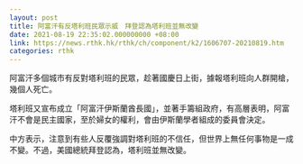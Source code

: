 ```yaml
---
layout: post
title: 阿富汗有反塔利班民眾示威　拜登認為塔利班並無改變
date: 2021-08-19 22:35:02.000000000 +08:00
link: https://news.rthk.hk/rthk/ch/component/k2/1606707-20210819.htm
categories: rthk
---
```


阿富汗多個城市有反對塔利班的民眾，趁著國慶日上街，據報塔利班向人群開槍，幾個人死亡。

塔利班又宣布成立「阿富汗伊斯蘭酋長國」，並著手籌組政府，有高層表明，阿富汗不會是民主國家，至於婦女的權利，會由伊斯蘭學者組成的委員會決定。

中方表示，注意到有些人反覆強調對塔利班的不信任，但世界上無任何事物是一成不變。不過，美國總統拜登認為，塔利班並無改變。
